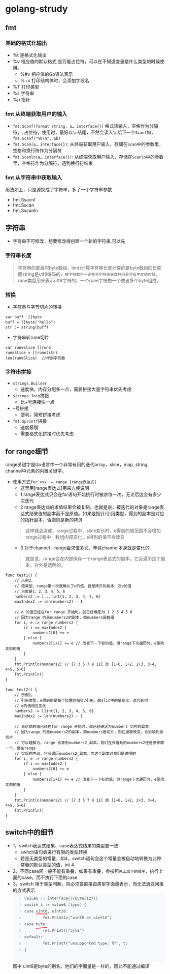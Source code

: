 # golang-strudy
## fmt
### 基础的格式化输出
- %t 是格式化输出
- %v 相应值的默认格式,是万能占位符，可以在不知道变量是什么类型的时候使用。
    - %#v 相应值的Go语法表示
    - %+v 打印结构体时，会添加字段名
- %T 打印类型
- %s 字符串
- %p 指针
### fmt 从终端获取用户的输入
- `fmt.Scanf(format string, a… interface{})` 格式话输入，空格作为分隔符，`,`占位符，使用时，最好以`\n`结尾，不然会读入`\n`给下一个`Scanf`如，`fmt.Scanf("%b\n", &b)`
- `fmt.Scan(a… interface{})`: 从终端获取用户输入，存储在`Scan`中的参数里，空格和换行符作为分隔符
- `fmt.Scanln(a… interface{})`: 从终端获取用户输入，存储在`Scanln`中的参数里，空格符作为分隔符，遇到换行符结束
### fmt 从字符串中获取输入
用法如上，只是源换成了字符串，多了一个字符串参数
- fmt.Ssacnf
- fmt.Sscan
- fmt.Sscanln
## 字符串
- 字符串不可修改，想要修改得创建一个新的字符串.可以先
### 字符串长度
>	字符串的底层时byte数组，len()计算字符串长度计算的是byte数组的长度
	而string是utf8编码的，`故字符数不一定等于字符串长度特别是含有中文的时候`。
	rune类型用来表示utf8字符的，一个rune字符由一个或者多个byte组成。
### 转换
- 字符串与字节切片的转换
```golang
var buff  []byte
buff = []byte("hello")
str := string(buff)
```
- 字符串转rune切片
```golang
var runeSlice []rune
runeSlice = []rune(str)
len(runeSlice)  //得到字符数
```
### 字符串拼接
- `strings.Builder`
    - 速度快，内存分配多一点，需要拼接大量字符串优先考虑
- `strings.Join`拼接
    - 比+号连接快一点
- `+`号拼接
    - 便利，简短拼接考虑
- `fmt.Sprintf`拼接
    - 速度最慢
    - 需要格式化拼接时优先考虑
## for range细节
range关键字是Go语言中一个非常有用的迭代array，slice，map, string, channel中元素的内置关键字。
- 使用方式`for xxx := range [range表达式]`
    - 这里用[range表达式]用来方便说明
    - 1 range表达式只会在for语句开始执行时被求值一次，无论后边会有多少次迭代
    - 2 range表达式的求值结果会被复制，也就是说，被迭代的对象是range表达式结果值的副本而不是原值。如果是指针/引用类型，得到的副本是对应的指针副本，否则则是新的拷贝
    > 这样就会造成，range过程中，slice变长时，e得到的值范围不会增加
    > range过程中，数组内部变化，e得到的值不会改变
    - 3 对于channel，range会求值多次，毕竟channel本身就是变化的
    > 就是说，range会在内部保存一个range表达式的副本，它会遍历这个副本，对外是透明的。
```golang
func test1() {
	// 示例2。
	// 值类型，range第一次就确认了e的值，且是拷贝的副本，及e的值
	// 只能是1，2，3，4，5，6
	numbers2 := [...]int{1, 2, 3, 4, 5, 6}
	maxIndex2 := len(numbers2) - 1

	// e 的值已经在for range 开始时，就已经确定为 1 2 3 4 5 6
	// 因为range 的是numbers2的副本，而numbers是数组
	for i, e := range numbers2 {
		if i == maxIndex2 {
			numbers2[0] += e
		} else {
			numbers2[i+1] += e // 改变下一下标的值，但range下次遍历时，e是改变前的值
		}
	}
	fmt.Println(numbers2) // [7 3 5 7 9 11] 即 [1+6, 1+2, 2+3, 3+4, 4+5, 5+6]
	fmt.Println()
}

func test2() {
	// 示例2。
	// 引用类型，e得到的是每个位置的指针/引用，故slic中的值变化，迭代到时
	// e的值相应变化
	numbers2 := []int{1, 2, 3, 4, 5, 6}
	maxIndex2 := len(numbers2) - 1

	// 表达式的值已经在for range 开始时，就已经确定为numbers 切片的副本
	// 因为range 的是numbers2的副本，而numbers是切片，则在里面改变，会影响到源切片
	// 可以理解为，range 会拿到numbers2_副本，我们在外看到的numbers2还是原来哪一个，但在range
	// 实现的内部，它会遍历numbers2_副本，而这个副本对我们是透明的
	for i, e := range numbers2 {
		if i == maxIndex2 {
			numbers2[0] += e
		} else {
			numbers2[i+1] += e // 改变下一下标的值，但range下次遍历时，e是改变前的值
		}
	}
	fmt.Println(numbers2) // [7 3 5 7 9 11] 即 [1+6, 1+2, 2+3, 3+4, 4+5, 5+6]
	fmt.Println()
}
```
## switch中的细节
- 1，switch表达式结果、case表达式结果的类型要一致
    - switch语句会进行有限的类型转换
    - 若是无类型的常量，如4，switch语句会这个常量会被自动地转换为此种常量的默认类型的值，int 4
- 2，不同case间一般不能有重叠，如果有重叠，会按照`先上后下的顺序`，执行上面的case，而不执行下面的case
- 3，switch 用于类型判断，则必须要直接由类型字面量表示，而无法通过间接的方式表示
![switch_细节01](./picture/switch_细节01.png)
图中 uint8是byte的别名，他们的字面量是一样的，因此不能通过编译
